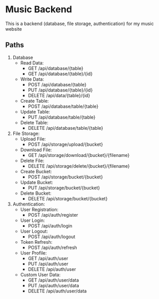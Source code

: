 # Music Backend

This is a backend (database, file storage, authentication) for my music website

## Paths

1. Database
    - Read Data:
        - GET /api/database/{table}
        - GET /api/database/{table}/{id}
    - Write Data:
        - POST /api/database/{table}
        - PUT /api/database/{table}/{id}
        - DELETE /api/data/{table}/{id}
    - Create Table:
        - POST /api/database/table/{table}
    - Update Table:
        - PUT /api/database/table/{table}
    - Delete Table:
        - DELETE /api/database/table/{table}
2. File Storage:
    - Upload File:
        - POST /api/storage/upload/{bucket}
    - Download File:
        - GET /api/storage/download/{bucket}/{filename}
    - Delete File:
        - DELETE /api/storage/delete/{bucket}/{filename}
    - Create Bucket:
        - POST /api/storage/bucket/{bucket}
    - Update Bucket:
        - PUT /api/storage/bucket/{bucket}
    - Delete Bucket:
        - DELETE /api/storage/bucket/{bucket}
3. Authentication:
    - User Registration:
        - POST /api/auth/register
    - User Login:
        - POST /api/auth/login
    - User Logout:
        - POST /api/auth/logout
    - Token Refresh:
        - POST /api/auth/refresh
    - User Profile:
        - GET /api/auth/user
        - PUT /api/auth/user
        - DELETE /api/auth/user
    - Custom User Data:
        - GET /api/auth/user/data
        - PUT /api/auth/user/data
        - DELETE /api/auth/user/data
